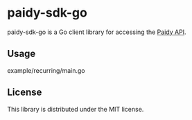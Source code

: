 # paidy-sdk-go

paidy-sdk-go is a Go client library for accessing the [Paidy API](https://paidy.com/docs/jp/).

## Usage

example/recurring/main.go

## License

This library is distributed under the MIT license.

